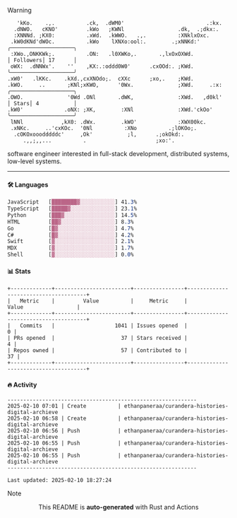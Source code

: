 > [!WARNING]
> ```>     .'.                         .lxx;                            ..    
>    'kKo.    .,.          .ck,  .dWM0'                          .:kx.   
>   .dNWO.   cKNO'         .kWo   ;KWNl                 .dk,  .;dkx:.    
>   :XNNNd. ;KX0:          .xWd.  .kWWO.   .,.          :XNklxOxc.       
>  .kW0dKNd'dWOc.          .kWo    lXNXo:ool:.        .;xNNKd:'          ╭────────────────────╮
>  :XWo.,ONKKWk;.          .ON:   .l0XWKo,.       .,lxOxOXWd.            │ Followers│ 17      │
>  oWX:  .dNNWx'.    ''    ,KX:.:oddd0W0'      .cxOOd:. ;KWd.            ╰────────────────────╯
> .xW0'   .lKKc.    .kXd.,cxXNOdo;.  cXXc      ;xo,.    ;KWd.            
> .kWO.     ..       ;KNl;xKWO,      '0Wx.              ;XWd.     .:x:   ╭────────────────────╮
> .OWO.              '0Wd .ONl       .dWK,              :XWd.   ,d0kl'   │ Stars│ 4           │
> .kW0'             .oNX: ;XK,        :XNl              :XWd.'ckOo'      ╰────────────────────╯
>  lNNl            ,kX0: .dWx.        .kWO'             :XWX00kc.        
>  .xNKc.     ..'cxKOc.  '0Nl          :XNo          .;lOKOo;.           
>   .cOKOxooodddddc'     ,Ok'           ;l,      .;okOkd:.               
>      .,,;,,...          .                      ;xo:'.                  
> ```
> <p>software engineer interested in full-stack development, distributed systems, low-level systems.</p>

---

#### 🛠️ Languages
```css
JavaScript   [████████▓░░░░░░░░░░░] 41.3%
TypeScript   [█████▓░░░░░░░░░░░░░░] 23.1%
Python       [███▓░░░░░░░░░░░░░░░░] 14.5%
HTML         [██▓░░░░░░░░░░░░░░░░░] 8.3%
Go           [█▓░░░░░░░░░░░░░░░░░░] 4.7%
C#           [█▓░░░░░░░░░░░░░░░░░░] 4.2%
Swift        [▓░░░░░░░░░░░░░░░░░░░] 2.1%
MDX          [▓░░░░░░░░░░░░░░░░░░░] 1.7%
Shell        [▓░░░░░░░░░░░░░░░░░░░] 0.0%
```

#### 📊 Stats
```
+-------------+------------------------+----------------+--------------------------------------+
|   Metric    |         Value          |     Metric     |                Value                 |
+-------------+------------------------+----------------+--------------------------------------+
|   Commits   |                   1041 | Issues opened  |                                    0 |
| PRs opened  |                     37 | Stars received |                                    4 |
| Repos owned |                     57 | Contributed to |                                   37 |
+-------------+------------------------+----------------+--------------------------------------+
```

#### 🔥 Activity
```
------------------------------------------------------------
2025-02-10 07:01 | Create          | ethanpaneraa/curandera-histories-digital-archieve
2025-02-10 06:58 | Create          | ethanpaneraa/curandera-histories-digital-archieve
2025-02-10 06:56 | Push            | ethanpaneraa/curandera-histories-digital-archieve
2025-02-10 06:55 | Push            | ethanpaneraa/curandera-histories-digital-archieve
2025-02-10 06:55 | Push            | ethanpaneraa/curandera-histories-digital-archieve
------------------------------------------------------------

Last updated: 2025-02-10 18:27:24
```

> [!NOTE]
> <p align="center">This README is <b>auto-generated</b> with Rust and Actions</p>